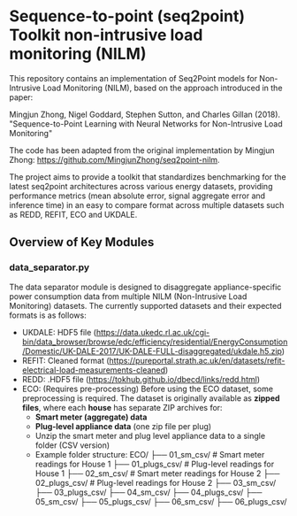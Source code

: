 # Sequence-to-point (seq2point) Toolkit non-intrusive load monitoring (NILM)


This repository contains an implementation of Seq2Point models for Non-Intrusive Load Monitoring (NILM), based on the approach introduced in the paper:

Mingjun Zhong, Nigel Goddard, Stephen Sutton, and Charles Gillan (2018).
"Sequence-to-Point Learning with Neural Networks for Non-Intrusive Load Monitoring"

The code has been adapted from the original implementation by Mingjun Zhong: https://github.com/MingjunZhong/seq2point-nilm.

The project aims to provide a toolkit that standardizes benchmarking for the latest seq2point architectures across various energy datasets, providing performance metrics (mean absolute error, signal aggregate error and inference time) in an easy to compare format across multiple datasets such as REDD, REFIT, ECO and UKDALE. 

## Overview of Key Modules

### data_separator.py
The data separator module is designed to disaggregate appliance-specific power consumption data from multiple NILM (Non-Intrusive Load Monitoring) datasets. The currently supported datasets and their expected formats is as follows:
- UKDALE: HDF5 file (https://data.ukedc.rl.ac.uk/cgi-bin/data_browser/browse/edc/efficiency/residential/EnergyConsumption/Domestic/UK-DALE-2017/UK-DALE-FULL-disaggregated/ukdale.h5.zip)
- REFIT: Cleaned format (https://pureportal.strath.ac.uk/en/datasets/refit-electrical-load-measurements-cleaned)
- REDD: .HDF5 file (https://tokhub.github.io/dbecd/links/redd.html)
- ECO: (Requires pre-processing) Before using the ECO dataset, some preprocessing is required. The dataset is originally available as **zipped files**, where each **house** has separate ZIP archives for:
  - **Smart meter (aggregate) data**
  - **Plug-level appliance data** (one zip file per plug)
  - Unzip the smart meter and plug level appliance data to a single folder (CSV version)
  - Example folder structure:
ECO/
├── 01_sm_csv/      # Smart meter readings for House 1
├── 01_plugs_csv/   # Plug-level readings for House 1
├── 02_sm_csv/      # Smart meter readings for House 2
├── 02_plugs_csv/   # Plug-level readings for House 2
├── 03_sm_csv/
├── 03_plugs_csv/
├── 04_sm_csv/
├── 04_plugs_csv/
├── 05_sm_csv/
├── 05_plugs_csv/
├── 06_sm_csv/
├── 06_plugs_csv/




